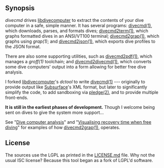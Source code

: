 ## Synopsis

*divecmd* drives [libdivecomputer](http://www.libdivecomputer.org) to
extract the contents of your dive computer in a safe, simple manner.  It
has several programs: 
[divecmd(1)](https://kristaps.bsd.lv/divecmd/divecmd.1.html), which
downloads, parses, and formats dives;
[divecmd2term(1)](https://kristaps.bsd.lv/divecmd/divecmd2term.1.html),
which graphs formatted dives in an ANSI/VT100 terminal;
[divecmd2grap(1)](https://kristaps.bsd.lv/divecmd/divecmd2grap.1.html),
which graphs using *grap(1)*; and 
[divecmd2json(1)](https://kristaps.bsd.lv/divecmd/divecmd2json.1.html),
which exports dive profiles to the JSON format.

There are also some supporting utilities, such as
[divecmd2pdf(1)](https://kristaps.bsd.lv/divecmd/divecmd2pdf.1.html),
which manages a *groff(1)* toolchain; and
[divecmd2divecmd(1)](https://kristaps.bsd.lv/divecmd/divecmd2divecmd.1.html),
which converts some dive computers' output into a form allowing for
better free dive analysis.

I forked [libdivecomputer](http://www.libdivecomputer.org)'s *dctool* to
write [divecmd(1)](https://kristaps.bsd.lv/divecmd/divecmd.1.html) ---
originally to provide output like
[Subsurface](https://subsurface-divelog.org/)'s XML format, but later to
significantly simplify the code, to add sandboxing via
[pledge(2)](http://man.openbsd.org/pledge.2), and to provide multiple
front-ends.

**It is still in the earliest phases of development.** Though I welcome
being sent on dives to give the system more support...

See "[Dive computer
analysis](https://divelog.blue/blog.html?entryid=68)" and "[Visualising
recovery time when free
diving](https://divelog.blue/blog.html?entryid=69)" for examples of how
[divecmd2grap(1)](https://kristaps.bsd.lv/divecmd/divecmd2grap.1.html),
operates.

## License

The sources use the LGPL as printed in the [LICENSE.md](LICENSE.md)
file.
Why not the usual ISC license?
Because this tool began as a fork of LGPL'd software.
